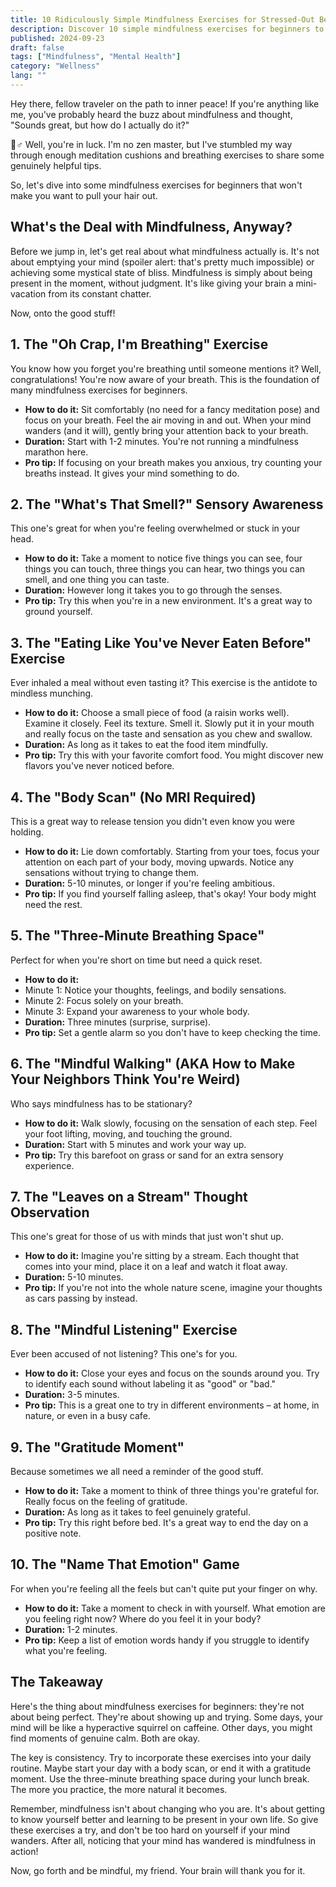 ```yaml
---
title: 10 Ridiculously Simple Mindfulness Exercises for Stressed-Out Beginners
description: Discover 10 simple mindfulness exercises for beginners to reduce stress and increase present-moment awareness in your daily life.
published: 2024-09-23
draft: false
tags: ["Mindfulness", "Mental Health"]
category: "Wellness"
lang: ""
---
```



Hey there, fellow traveler on the path to inner peace! If you're anything like me, you've probably heard the buzz about mindfulness and thought, "Sounds great, but how do I actually do it?"

🧘♂️ Well, you're in luck. I'm no zen master, but I've stumbled my way through enough meditation cushions and breathing exercises to share some genuinely helpful tips.

So, let's dive into some mindfulness exercises for beginners that won't make you want to pull your hair out.


## What's the Deal with Mindfulness, Anyway?

Before we jump in, let's get real about what mindfulness actually is. It's not about emptying your mind (spoiler alert: that's pretty much impossible) or achieving some mystical state of bliss. Mindfulness is simply about being present in the moment, without judgment. It's like giving your brain a mini-vacation from its constant chatter.

Now, onto the good stuff!

## 1. The "Oh Crap, I'm Breathing" Exercise

You know how you forget you're breathing until someone mentions it? Well, congratulations! You're now aware of your breath. This is the foundation of many mindfulness exercises for beginners.

- **How to do it:** Sit comfortably (no need for a fancy meditation pose) and focus on your breath. Feel the air moving in and out. When your mind wanders (and it will), gently bring your attention back to your breath.
- **Duration:** Start with 1-2 minutes. You're not running a mindfulness marathon here.
- **Pro tip:** If focusing on your breath makes you anxious, try counting your breaths instead. It gives your mind something to do.

## 2. The "What's That Smell?" Sensory Awareness

This one's great for when you're feeling overwhelmed or stuck in your head.

- **How to do it:** Take a moment to notice five things you can see, four things you can touch, three things you can hear, two things you can smell, and one thing you can taste.
- **Duration:** However long it takes you to go through the senses.
- **Pro tip:** Try this when you're in a new environment. It's a great way to ground yourself.

## 3. The "Eating Like You've Never Eaten Before" Exercise

Ever inhaled a meal without even tasting it? This exercise is the antidote to mindless munching.

- **How to do it:** Choose a small piece of food (a raisin works well). Examine it closely. Feel its texture. Smell it. Slowly put it in your mouth and really focus on the taste and sensation as you chew and swallow.
- **Duration:** As long as it takes to eat the food item mindfully.
- **Pro tip:** Try this with your favorite comfort food. You might discover new flavors you've never noticed before.

## 4. The "Body Scan" (No MRI Required)

This is a great way to release tension you didn't even know you were holding.

- **How to do it:** Lie down comfortably. Starting from your toes, focus your attention on each part of your body, moving upwards. Notice any sensations without trying to change them.
- **Duration:** 5-10 minutes, or longer if you're feeling ambitious.
- **Pro tip:** If you find yourself falling asleep, that's okay! Your body might need the rest.

## 5. The "Three-Minute Breathing Space"

Perfect for when you're short on time but need a quick reset.

- **How to do it:**
- Minute 1: Notice your thoughts, feelings, and bodily sensations.
- Minute 2: Focus solely on your breath.
- Minute 3: Expand your awareness to your whole body.
- **Duration:** Three minutes (surprise, surprise).
- **Pro tip:** Set a gentle alarm so you don't have to keep checking the time.

## 6. The "Mindful Walking" (AKA How to Make Your Neighbors Think You're Weird)

Who says mindfulness has to be stationary?

- **How to do it:** Walk slowly, focusing on the sensation of each step. Feel your foot lifting, moving, and touching the ground.
- **Duration:** Start with 5 minutes and work your way up.
- **Pro tip:** Try this barefoot on grass or sand for an extra sensory experience.

## 7. The "Leaves on a Stream" Thought Observation

This one's great for those of us with minds that just won't shut up.

- **How to do it:** Imagine you're sitting by a stream. Each thought that comes into your mind, place it on a leaf and watch it float away.
- **Duration:** 5-10 minutes.
- **Pro tip:** If you're not into the whole nature scene, imagine your thoughts as cars passing by instead.

## 8. The "Mindful Listening" Exercise

Ever been accused of not listening? This one's for you.

- **How to do it:** Close your eyes and focus on the sounds around you. Try to identify each sound without labeling it as "good" or "bad."
- **Duration:** 3-5 minutes.
- **Pro tip:** This is a great one to try in different environments – at home, in nature, or even in a busy cafe.

## 9. The "Gratitude Moment"

Because sometimes we all need a reminder of the good stuff.

- **How to do it:** Take a moment to think of three things you're grateful for. Really focus on the feeling of gratitude.
- **Duration:** As long as it takes to feel genuinely grateful.
- **Pro tip:** Try this right before bed. It's a great way to end the day on a positive note.

## 10. The "Name That Emotion" Game

For when you're feeling all the feels but can't quite put your finger on why.

- **How to do it:** Take a moment to check in with yourself. What emotion are you feeling right now? Where do you feel it in your body?
- **Duration:** 1-2 minutes.
- **Pro tip:** Keep a list of emotion words handy if you struggle to identify what you're feeling.

## The Takeaway

Here's the thing about mindfulness exercises for beginners: they're not about being perfect. They're about showing up and trying. Some days, your mind will be like a hyperactive squirrel on caffeine. Other days, you might find moments of genuine calm. Both are okay.

The key is consistency. Try to incorporate these exercises into your daily routine. Maybe start your day with a body scan, or end it with a gratitude moment. Use the three-minute breathing space during your lunch break. The more you practice, the more natural it becomes.

Remember, mindfulness isn't about changing who you are. It's about getting to know yourself better and learning to be present in your own life. So give these exercises a try, and don't be too hard on yourself if your mind wanders. After all, noticing that your mind has wandered is mindfulness in action!

Now, go forth and be mindful, my friend. Your brain will thank you for it.
